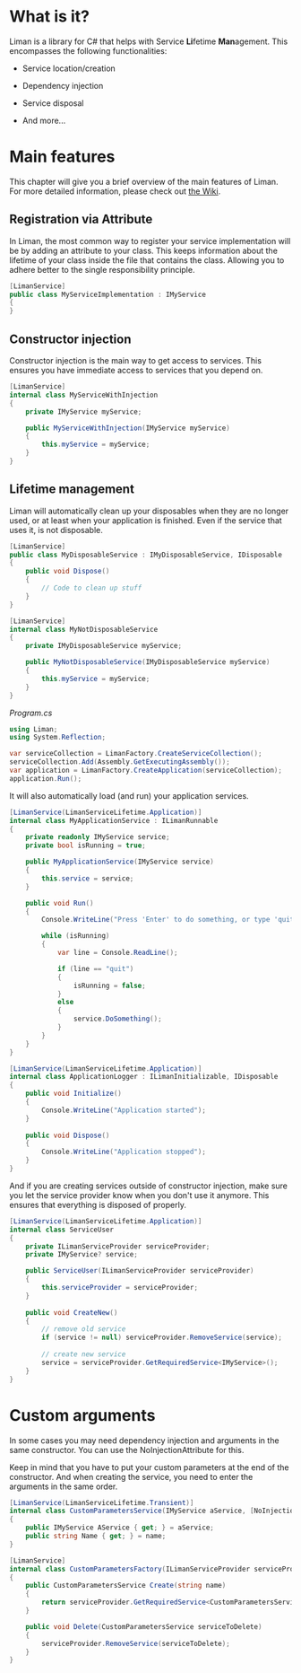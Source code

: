 # What is it?
Liman is a library for C# that helps with Service **Li**fetime **Man**agement. This encompasses the following functionalities:
- Service location/creation
- Dependency injection
- Service disposal

- And more...

# Main features
This chapter will give you a brief overview of the main features of Liman. For more detailed information, please check out [the Wiki](https://github.com/BvOosterhout/Liman/wiki/Home).

## Registration via Attribute
In Liman, the most common way to register your service implementation will be by adding an attribute to your class. This keeps information about the lifetime of your class inside the file that contains the class. Allowing you to adhere better to the single responsibility principle.
```csharp
[LimanService]
public class MyServiceImplementation : IMyService
{
}
```

## Constructor injection
Constructor injection is the main way to get access to services. This ensures you have immediate access to services that you depend on.

```csharp
[LimanService]
internal class MyServiceWithInjection
{
    private IMyService myService;

    public MyServiceWithInjection(IMyService myService)
    {
        this.myService = myService;
    }
}
```

## Lifetime management
Liman will automatically clean up your disposables when they are no longer used, or at least when your application is finished. Even if the service that uses it, is not disposable.

```csharp
[LimanService]
public class MyDisposableService : IMyDisposableService, IDisposable
{
    public void Dispose()
    {
        // Code to clean up stuff
    }
}
```

```csharp
[LimanService]
internal class MyNotDisposableService
{
    private IMyDisposableService myService;

    public MyNotDisposableService(IMyDisposableService myService)
    {
        this.myService = myService;
    }
}
```

_Program.cs_
```csharp
using Liman;
using System.Reflection;

var serviceCollection = LimanFactory.CreateServiceCollection();
serviceCollection.Add(Assembly.GetExecutingAssembly());
var application = LimanFactory.CreateApplication(serviceCollection);
application.Run();
```

It will also automatically load (and run) your application services.

```csharp
[LimanService(LimanServiceLifetime.Application)]
internal class MyApplicationService : ILimanRunnable
{
    private readonly IMyService service;
    private bool isRunning = true;

    public MyApplicationService(IMyService service)
    {
        this.service = service;
    }

    public void Run()
    {
        Console.WriteLine("Press 'Enter' to do something, or type 'quit' to exit.");

        while (isRunning)
        {
            var line = Console.ReadLine();

            if (line == "quit")
            {
                isRunning = false;
            }
            else
            {
                service.DoSomething();
            }
        }
    }
}
```

```csharp
[LimanService(LimanServiceLifetime.Application)]
internal class ApplicationLogger : ILimanInitializable, IDisposable
{
    public void Initialize()
    {
        Console.WriteLine("Application started");
    }
    
    public void Dispose()
    {
        Console.WriteLine("Application stopped");
    }   
}
```

And if you are creating services outside of constructor injection, make sure you let the service provider know when you don't use it anymore. This ensures that everything is disposed of properly.

```csharp
[LimanService(LimanServiceLifetime.Application)]
internal class ServiceUser
{
    private ILimanServiceProvider serviceProvider;
    private IMyService? service;

    public ServiceUser(ILimanServiceProvider serviceProvider)
    {
        this.serviceProvider = serviceProvider;
    }
    
    public void CreateNew()
    {
        // remove old service
        if (service != null) serviceProvider.RemoveService(service);
        
        // create new service
        service = serviceProvider.GetRequiredService<IMyService>();
    }   
}
```

# Custom arguments
In some cases you may need dependency injection and arguments in the same constructor. You can use the NoInjectionAttribute for this.

Keep in mind that you have to put your custom parameters at the end of the constructor. And when creating the service, you need to enter the arguments in the same order.

```csharp
[LimanService(LimanServiceLifetime.Transient)]
internal class CustomParametersService(IMyService aService, [NoInjection] string name)
{
    public IMyService AService { get; } = aService;
    public string Name { get; } = name;
}
```

```csharp
[LimanService]
internal class CustomParametersFactory(ILimanServiceProvider serviceProvider)
{
    public CustomParametersService Create(string name)
    {
        return serviceProvider.GetRequiredService<CustomParametersService>(name);
    }

    public void Delete(CustomParametersService serviceToDelete)
    {
        serviceProvider.RemoveService(serviceToDelete);
    }
}
```